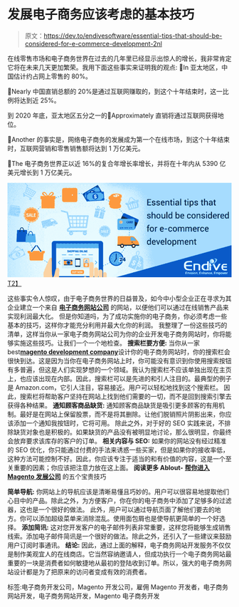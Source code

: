 # 发展电子商务应该考虑的基本技巧

> 原文：<https://dev.to/endivesoftware/essential-tips-that-should-be-considered-for-e-commerce-development-2nl>

在线零售市场和电子商务世界在过去的几年里已经显示出惊人的增长，我非常肯定它将在未来几天更加繁荣。我用下面这些事实来证明我的观点:
In 亚太地区，中国估计约占网上零售的 80%。

Nearly 中国直销总额的 20%是通过互联网赚取的，到这个十年结束时，这一比例将达到近 25%。

到 2020 年底，亚太地区五分之一的Approximately 直销将通过互联网获得地位。

Another 的事实是，网络电子商务的发展成为第一个在线市场，到这个十年结束时，互联网营销和零售销售额将达到 1 万亿美元。

The 电子商务世界正以近 16%的复合年增长率增长，并将在十年内从 5390 亿美元增长到 1 万亿美元。

[![endivesoftware profile](img/aabd480c79c9d32648ec9c0e7b51d6a1.png)T2】](https://res.cloudinary.com/practicaldev/image/fetch/s--RTi025gL--/c_limit%2Cf_auto%2Cfl_progressive%2Cq_auto%2Cw_880/http://in.endivesoftware.com/sites/designs/endivesoftware/essential-tips-that-should-be-considered-for-e-commerce-development.jpg)

这些事实令人惊叹，由于电子商务世界的日益普及，如今中小型企业正在寻求为其企业建立一个来自 [**电子商务网站公司**](%E2%80%9Chttps://www.endivesoftware.com/ecommerce-web-development-services%E2%80%9D) 的网站，以便他们可以通过在线销售产品来实现利润最大化。
但是你知道吗，为了成功实施你的电子商务，你必须考虑一些基本的技巧，这样你才能充分利用并最大化你的利润。
我整理了一份这些技巧的清单，这样当你从一家电子商务网站公司为你的企业开发电子商务网站时，你将能够实施这些技巧。让我们一个一个地检查。
**搜索栏要方便:**
当你从一家 best[**magento development company**](%E2%80%9D)设计你的电子商务网站时，你的搜索栏会很快到达。这是因为当你在电子商务网站上时，你可能没有意识到你使用搜索按钮有多普遍，但这是人们实现梦想的一个领域。我认为搜索栏不应该单独出现在主页上，也应该出现在内部。因此，搜索栏可以是先进的和引人注目的。最典型的例子是 Amazon.com，它引人注目，容易接近。用户可以轻松地找到这个搜索栏。
因此，搜索栏将帮助客户坚持在网站上找到他们需要的一切，而不是回到搜索引擎去获得各种结果。
**通知顾客商品缺货:**
通知顾客商品缺货是吸引更多顾客的有用机制。最好是在网站上保留股票，而不是将其删除。让他们脱销照片阴影出来，你应该添加一个通知我按钮时，它将可用。
除此之外，对于好的 SEO 实践来说，不排除缺货对象也是积极的。如果缺货的产品没有被明显地讨论，那么很明显，你最终会放弃要求该库存的客户的订单。
**相关内容与 SEO:**
如果你的网站没有经过精准的 SEO 优化，你只能通过付费的手法来诱惑一些买家，但是如果你的接收率低，这种方法可能控制不好。因此，你应该专注于适当的和有价值的内容，这是一个至关重要的因素；你应该把注意力放在这上面。
**阅读更多 Ablout-** [**帮你进入 Magento 发展公司**](%E2%80%9D) 的五个宝贵技巧

**简单导航:**
你网站上的导航应该是清晰易懂且巧妙的。用户可以很容易地提取他们心目中的产品。除此之外，为方便客户，你在你的电子商务中添加了足够多的过滤器，这也是一个很好的做法。
此外，用户可以通过导航页面了解他们要去的地方。你可以添加超级菜单来消除混乱。使用面包屑也是使导航更简单的一个好选择。
**添加简讯:**
这对您开发客户的电子邮件列表非常重要，这样您将能够生成销售线索。添加电子邮件简讯是一个很好的做法。除此之外，还引入了一些建议来鼓励用户订阅时事通讯。
**结论:**
因此，通过上面的解释，电子商务网站开发服务不仅仅是制作美观宜人的在线商店。它当然容纳邀请人，但成功执行一个电子商务网站最重要的一块是消费者如何敏捷地从最初的登陆收到订单。所以，强大的电子商务网站设计都是为了把原来的访问者变成有效的消费者。

标签:电子商务开发公司，Magento 开发公司，雇佣 Magento 开发者，电子商务网站开发，电子商务网站开发，Magento 电子商务开发
